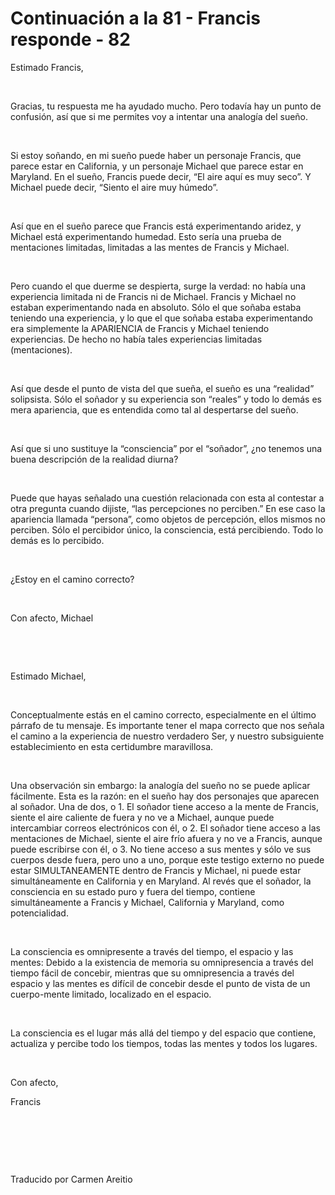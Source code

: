 # Continuación a la 81 - Francis responde - 82 



Estimado Francis, 






&nbsp;






Gracias, tu respuesta me ha ayudado mucho. Pero todav&iacute;a hay un punto de confusi&oacute;n, as&iacute; que si me permites voy a intentar una analog&iacute;a del sue&ntilde;o.






&nbsp;






Si estoy so&ntilde;ando, en mi sue&ntilde;o puede haber un personaje Francis, que parece estar en California, y un personaje Michael que parece estar en Maryland. En el sue&ntilde;o, Francis puede decir, &ldquo;El aire aqu&iacute; es muy seco&rdquo;. Y Michael puede decir, &ldquo;Siento el aire muy h&uacute;medo&rdquo;.






&nbsp;






As&iacute; que en el sue&ntilde;o parece que Francis est&aacute; experimentando aridez, y Michael est&aacute; experimentando humedad. Esto ser&iacute;a una prueba de mentaciones limitadas, limitadas a las mentes de Francis y Michael.






&nbsp;






Pero cuando el que duerme se despierta, surge la verdad: no hab&iacute;a una experiencia limitada ni de Francis ni de Michael. Francis y Michael no estaban experimentando nada en absoluto. S&oacute;lo el que so&ntilde;aba estaba teniendo una experiencia, y lo que el que so&ntilde;aba estaba experimentando era simplemente la APARIENCIA de Francis y Michael teniendo experiencias. De hecho no hab&iacute;a tales experiencias limitadas (mentaciones).






&nbsp;






As&iacute; que desde el punto de vista del que sue&ntilde;a, el sue&ntilde;o es una &ldquo;realidad&rdquo; solipsista. S&oacute;lo el so&ntilde;ador y su experiencia son &ldquo;reales&rdquo; y todo lo dem&aacute;s es mera apariencia, que es entendida como tal al despertarse del sue&ntilde;o.






&nbsp;






As&iacute; que si uno sustituye la &ldquo;consciencia&rdquo; por el &ldquo;so&ntilde;ador&rdquo;, &iquest;no tenemos una buena descripci&oacute;n de la realidad diurna?






&nbsp;






Puede que hayas se&ntilde;alado una cuesti&oacute;n relacionada con esta al contestar a otra pregunta cuando dijiste, &ldquo;las percepciones no perciben.&rdquo; En ese caso la apariencia llamada &ldquo;persona&rdquo;, como objetos de percepci&oacute;n, ellos mismos no perciben. S&oacute;lo el percibidor &uacute;nico, la consciencia, est&aacute; percibiendo. Todo lo dem&aacute;s es lo percibido.






&nbsp;






&iquest;Estoy en el camino correcto?






&nbsp;






Con afecto, Michael






&nbsp;







&nbsp;






Estimado Michael,






&nbsp;






Conceptualmente est&aacute;s en el camino correcto, especialmente en el &uacute;ltimo p&aacute;rrafo de tu mensaje. Es importante tener el mapa correcto que nos se&ntilde;ala el camino a la experiencia de nuestro verdadero Ser, y nuestro subsiguiente establecimiento en esta certidumbre maravillosa.






&nbsp;






Una observaci&oacute;n sin embargo: la analog&iacute;a del sue&ntilde;o no se puede aplicar f&aacute;cilmente. Esta es la raz&oacute;n: en el sue&ntilde;o hay dos personajes que aparecen al so&ntilde;ador. Una de dos, o 1. El so&ntilde;ador tiene acceso a la mente de Francis, siente el aire caliente de fuera y no ve a Michael, aunque puede intercambiar correos electr&oacute;nicos con &eacute;l, o 2. El so&ntilde;ador tiene acceso a las mentaciones de Michael, siente el aire fr&iacute;o afuera y no ve a Francis, aunque puede escribirse con &eacute;l, o 3. No tiene acceso a sus mentes y s&oacute;lo ve sus cuerpos desde fuera, pero uno a uno, porque este testigo externo no puede estar SIMULTANEAMENTE dentro de Francis y Michael, ni puede estar simult&aacute;neamente en California y en Maryland. Al rev&eacute;s que el so&ntilde;ador, la consciencia en su estado puro y fuera del tiempo, contiene simult&aacute;neamente a Francis y Michael, California y Maryland, como potencialidad.






&nbsp;






La consciencia es omnipresente a trav&eacute;s del tiempo, el espacio y las mentes: Debido a la existencia de memoria su omnipresencia a trav&eacute;s del tiempo f&aacute;cil de concebir, mientras que su omnipresencia a trav&eacute;s del espacio y las mentes es dif&iacute;cil de concebir desde el punto de vista de un cuerpo-mente limitado, localizado en el espacio.






&nbsp;






La consciencia es el lugar m&aacute;s all&aacute; del tiempo y del espacio que contiene, actualiza y percibe todo los tiempos, todas las mentes y todos los lugares.






&nbsp;






Con afecto,





Francis 






&nbsp;







&nbsp;







&nbsp;






Traducido por Carmen Areitio






